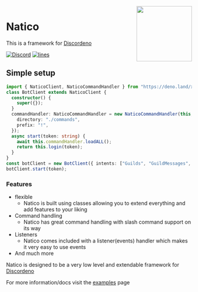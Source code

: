 <img align="right" src="https://avatars.githubusercontent.com/u/85624930?s=200&v=4" height="150px">

# Natico

This is a framework for [Discordeno](https://github.com/discordeno/discordeno)

[![Discord](https://img.shields.io/discord/748956745409232945?color=7289da&logo=discord&logoColor=dark)](https://discord.gg/KkMKCchJb8)
[![lines](https://img.shields.io/tokei/lines/github/naticoo/framework?color=7289da&logo=superuser&logoColor=dark)](https://deno.land/x/natico)

## Simple setup

```ts
import { NaticoClient, NaticoCommandHandler } from "https://deno.land/x/natico/mod.ts";
class BotClient extends NaticoClient {
  constructor() {
    super({});
  }
  commandHandler: NaticoCommandHandler = new NaticoCommandHandler(this, {
    directory: "./commands",
    prefix: "!",
  });
  async start(token: string) {
    await this.commandHandler.loadALL();
    return this.login(token);
  }
}
const botClient = new BotClient({ intents: ["Guilds", "GuildMessages", "GuildVoiceStates"] });
botClient.start(token);
```

### Features

- flexible
  - Natico is built using classes allowing you to extend everything and add features to your liking
- Command handling
  - Natico has great command handling with slash command support on its way
- Listeners
  - Natico comes included with a listener(events) handler which makes it very easy to use events
- And much more

Natico is designed to be a very low level and extendable framework for
[Discordeno](https://github.com/discordeno/discordeno)

For more information/docs visit the
[examples](https://github.com/naticoo/examplebot) page

